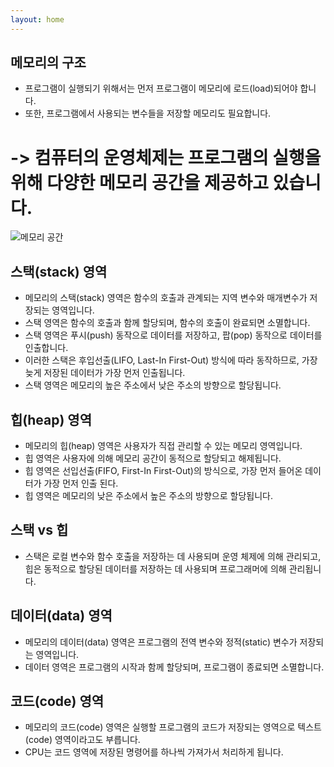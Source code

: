 ```yaml
---
layout: home
---
```


## 메모리의 구조
- 프로그램이 실행되기 위해서는 먼저 프로그램이 메모리에 로드(load)되어야 합니다.
- 또한, 프로그램에서 사용되는 변수들을 저장할 메모리도 필요합니다.
# -> 컴퓨터의 운영체제는 프로그램의 실행을 위해 다양한 메모리 공간을 제공하고 있습니다.

![메모리 공간](http://www.tcpschool.com/lectures/img_c_memory_structure.png)

## 스택(stack) 영역
- 메모리의 스택(stack) 영역은 함수의 호출과 관계되는 지역 변수와 매개변수가 저장되는 영역입니다.
- 스택 영역은 함수의 호출과 함께 할당되며, 함수의 호출이 완료되면 소멸합니다.
- 스택 영역은 푸시(push) 동작으로 데이터를 저장하고, 팝(pop) 동작으로 데이터를 인출합니다.
- 이러한 스택은 후입선출(LIFO, Last-In First-Out) 방식에 따라 동작하므로, 가장 늦게 저장된 데이터가 가장 먼저 인출됩니다.
- 스택 영역은 메모리의 높은 주소에서 낮은 주소의 방향으로 할당됩니다.

## 힙(heap) 영역
- 메모리의 힙(heap) 영역은 사용자가 직접 관리할 수 있는 메모리 영역입니다.
- 힙 영역은 사용자에 의해 메모리 공간이 동적으로 할당되고 해제됩니다.
- 힙 영역은 선입선출(FIFO, First-In First-Out)의 방식으로, 가장 먼저 들어온 데이터가 가장 먼저 인출 된다.
- 힙 영역은 메모리의 낮은 주소에서 높은 주소의 방향으로 할당됩니다.

## 스택 vs 힙
- 스택은 로컬 변수와 함수 호출을 저장하는 데 사용되며 운영 체제에 의해 관리되고, 힙은 동적으로 할당된 데이터를 저장하는 데 사용되며 프로그래머에 의해 관리됩니다. 


## 데이터(data) 영역
- 메모리의 데이터(data) 영역은 프로그램의 전역 변수와 정적(static) 변수가 저장되는 영역입니다.
- 데이터 영역은 프로그램의 시작과 함께 할당되며, 프로그램이 종료되면 소멸합니다.

## 코드(code) 영역
- 메모리의 코드(code) 영역은 실행할 프로그램의 코드가 저장되는 영역으로 텍스트(code) 영역이라고도 부릅니다.
- CPU는 코드 영역에 저장된 명령어를 하나씩 가져가서 처리하게 됩니다.










